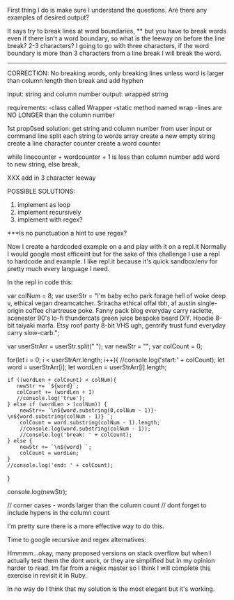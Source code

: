 First thing I do is make sure I understand the questions. 
Are there any examples of desired output?

It says try to break lines at word boundaries, ** but you have to break words even if there isn't a word boundary, so what is the leeway on before the line break? 2-3 characters?  I going to go with three characters, if the word boundary is more than 3 characters from a line break I will break the word.
***
CORRECTION: No breaking words, only breaking lines unless word is larger than column length then break and add hyphen

input: string and column number
output: wrapped string

requirements: 
-class called Wrapper
-static method named wrap
-lines are NO LONGER than the column number

1st prop0sed solution:
get string and column number from user input or command line
split each string to words array
create a new empty string
create a line character counter
create a word counter

while linecounter + wordcounter + 1 is less than column number add word to new string, else break,

XXX  add in 3 character leeway

POSSIBLE SOLUTIONS:

1. implement as loop 
2. implement recursively
3. implement with regex?

***Is no punctuation a hint to use regex? 

Now I create a hardcoded example on a and play with it on a repl.it
Normally I would google most efficeint
but for the sake of this challenge I use a repl to hardcode and example.
I like repl.it because it's quick sandbox/env for pretty much every language I need. 

In the repl in code this:

var colNum = 8;
var userStr = "I'm baby echo park forage hell of woke deep v, ethical vegan dreamcatcher. Sriracha ethical offal tbh, af austin single-origin coffee chartreuse poke. Fanny pack blog everyday carry raclette, scenester 90's lo-fi thundercats green juice bespoke beard DIY. Hoodie 8-bit taiyaki marfa. Etsy roof party 8-bit VHS ugh, gentrify trust fund everyday carry slow-carb.";

var userStrArr = userStr.split(" ");
var newStr = "";
var colCount = 0;

for(let i = 0; i < userStrArr.length; i++){
    //console.log('start:' + colCount);
    let word = userStrArr[i];
    let wordLen = userStrArr[i].length;
    
    if ((wordLen + colCount) < colNum){
       newStr += `${word}`;
       colCount += (wordLen + 1)
       //console.log('true');
    } else if (wordLen > (colNum)) {
        newStr+= `\n${word.substring(0,colNum - 1)}-\n${word.substring(colNum - 1)} `;
        colCount = word.substring(colNum - 1).length; 
        //console.log(word.substring(colNum - 1));
        //console.log('break: ' + colCount); 
    } else {
        newStr += `\n${word} `;
        colCount = wordLen;
    }
    //console.log('end: ' + colCount);
}

console.log(newStr);

// corner cases - words larger than the column count
// dont forget to include hypens in the column count

I'm pretty sure there is a more effective way to do this.

Time to google recursive and regex alternatives:

Hmmmm...okay, many proposed versions on stack overflow but when I actually test them
the dont work, or they are simplified but in my opinion harder to read.  Im far from a regex master so I think I will complete this exercise in revisit it in Ruby. 

In no way do I think that my solution is the most elegant but it's working.







